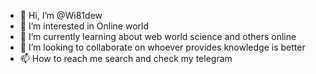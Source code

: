 - 👋 Hi, I’m @Wi81dew
- 👀 I’m interested in Online world 
- 🌱 I’m currently learning about web world science and others online 
- 💞️ I’m looking to collaborate on whoever provides knowledge is better 
- 📫 How to reach me search and check my telegram

<!---
Wi81dew/Wi81dew is a ✨ special ✨ repository because its `README.md` (this file) appears on your GitHub profile.
You can click the Preview link to take a look at your changes.
--->
